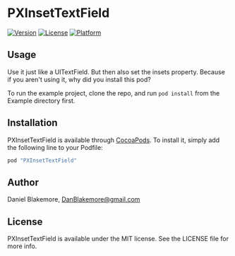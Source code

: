 # PXInsetTextField

[![Version](https://img.shields.io/cocoapods/v/PXInsetTextField.svg?style=flat)](http://cocoapods.org/pods/PXInsetTextField)
[![License](https://img.shields.io/cocoapods/l/PXInsetTextField.svg?style=flat)](http://cocoapods.org/pods/PXInsetTextField)
[![Platform](https://img.shields.io/cocoapods/p/PXInsetTextField.svg?style=flat)](http://cocoapods.org/pods/PXInsetTextField)

## Usage

Use it just like a UITextField.  But then also set the insets property.  Because if you aren't using it, why did you install this pod?

To run the example project, clone the repo, and run `pod install` from the Example directory first.

## Installation

PXInsetTextField is available through [CocoaPods](http://cocoapods.org). To install
it, simply add the following line to your Podfile:

```ruby
pod "PXInsetTextField"
```

## Author

Daniel Blakemore, DanBlakemore@gmail.com

## License

PXInsetTextField is available under the MIT license. See the LICENSE file for more info.
